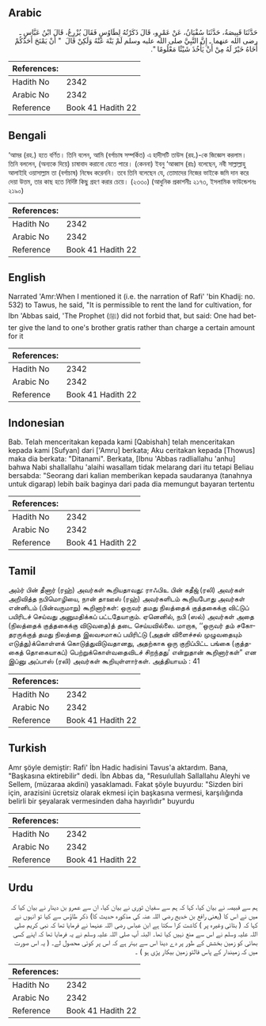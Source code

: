 ## Arabic


<div dir="rtl" lang="ar" style={{fontSize:'larger',backgroundColor:'#f8f9fa',padding:20}}>
حَدَّثَنَا قَبِيصَةُ، حَدَّثَنَا سُفْيَانُ، عَنْ عَمْرٍو، قَالَ ذَكَرْتُهُ لِطَاوُسٍ فَقَالَ يُزْرِعُ، قَالَ ابْنُ عَبَّاسٍ ـ رضى الله عنهما ـ إِنَّ النَّبِيَّ صلى الله عليه وسلم لَمْ يَنْهَ عَنْهُ وَلَكِنْ قَالَ ‏ "‏ أَنْ يَمْنَحَ أَحَدُكُمْ أَخَاهُ خَيْرٌ لَهُ مِنْ أَنْ يَأْخُذَ شَيْئًا مَعْلُومًا ‏"‏‏.‏
</div>
<div style={{backgroundColor:'#f8f9fa',padding:20, marginBottom: 10}}><table> <thead> <tr> <th>References:</th> <th></th> </tr> </thead> <tbody><tr><td>Hadith No</td><td>2342</td></tr><tr><td>Arabic No</td><td>2342</td></tr><tr><td>Reference</td><td>Book 41 Hadith 22</td></tr></tbody></table></div>

## Bengali


<div dir="ltr" lang="bn" style={{fontSize:'larger',backgroundColor:'#f8f9fa',padding:20}}>
‘আমর (রহ.) হতে বর্ণিত। তিনি বলেন, আমি (বর্গাচাষ সম্পর্কিত) এ হাদীসটি তাউস (রহ.)-কে জিজ্ঞেস করলাম। তিনি বললেন, (অন্যকে দিয়ে) চাষাবাদ করানো যেতে পারে। (কেননা) ইবনু ‘আব্বাস (রাঃ) বলেছেন, নবী সাল্লাল্লাহু আলাইহি ওয়াসাল্লাম তা (বর্গাচাষ) নিষেধ করেননি। তবে তিনি বলেছেন যে, তোমাদের নিজের ভাইকে জমি দান করে দেয়া উত্তম, তার কাছ হতে নির্দিষ্ট কিছু গ্রহণ করার চেয়ে। (২৩৩০) (আধুনিক প্রকাশনীঃ ২১৭৩, ইসলামিক ফাউন্ডেশনঃ ২১৯০)
</div>
<div style={{backgroundColor:'#f8f9fa',padding:20, marginBottom: 10}}><table> <thead> <tr> <th>References:</th> <th></th> </tr> </thead> <tbody><tr><td>Hadith No</td><td>2342</td></tr><tr><td>Arabic No</td><td>2342</td></tr><tr><td>Reference</td><td>Book 41 Hadith 22</td></tr></tbody></table></div>

## English


<div dir="ltr" lang="en" style={{fontSize:'larger',backgroundColor:'#f8f9fa',padding:20}}>
Narrated 'Amr:When I mentioned it (i.e. the narration of Rafi' 'bin Khadij: no. 532) to Tawus, he said, "It is permissible to rent the land for cultivation, for Ibn 'Abbas said, 'The Prophet (ﷺ) did not forbid that, but said: One had better give the land to one's brother gratis rather than charge a certain amount for it
</div>
<div style={{backgroundColor:'#f8f9fa',padding:20, marginBottom: 10}}><table> <thead> <tr> <th>References:</th> <th></th> </tr> </thead> <tbody><tr><td>Hadith No</td><td>2342</td></tr><tr><td>Arabic No</td><td>2342</td></tr><tr><td>Reference</td><td>Book 41 Hadith 22</td></tr></tbody></table></div>

## Indonesian


<div dir="ltr" lang="id" style={{fontSize:'larger',backgroundColor:'#f8f9fa',padding:20}}>
Bab. Telah menceritakan kepada kami [Qabishah] telah menceritakan kepada kami [Sufyan] dari ['Amru] berkata; Aku ceritakan kepada [Thowus] maka dia berkata: "Ditanami". Berkata, [Ibnu 'Abbas radliallahu 'anhu] bahwa Nabi shallallahu 'alaihi wasallam tidak melarang dari itu tetapi Beliau bersabda: "Seorang dari kalian memberikan kepada saudaranya (tanahnya untuk digarap) lebih baik baginya dari pada dia memungut bayaran tertentu
</div>
<div style={{backgroundColor:'#f8f9fa',padding:20, marginBottom: 10}}><table> <thead> <tr> <th>References:</th> <th></th> </tr> </thead> <tbody><tr><td>Hadith No</td><td>2342</td></tr><tr><td>Arabic No</td><td>2342</td></tr><tr><td>Reference</td><td>Book 41 Hadith 22</td></tr></tbody></table></div>

## Tamil


<div dir="ltr" lang="ta" style={{fontSize:'larger',backgroundColor:'#f8f9fa',padding:20}}>
அம்ர் பின் தீனார் (ரஹ்) அவர்கள் கூறியதாவது: ராஃபிஉ பின் கதீஜ் (ரலி) அவர்கள் அறிவித்த நபிமொழியை, நான் தாஊஸ் (ரஹ்) அவர்களிடம் கூறியபோது அவர்கள் என்னிடம் (பின்வருமாறு) கூறினார்கள்: ஒருவர் தமது நிலத்தைக் குத்தகைக்கு விட்டுப் பயிரிடச் செய்வது அனுமதிக்கப் பட்டதேயாகும். ஏனெனில், நபி (ஸல்) அவர்கள் அதை (நிலத்தைக் குத்தகைக்கு விடுவதை)த் தடை செய்யவில்லை. மாறாக, ‘‘ஒருவர் தம் சகோதரருக்குத் தமது நிலத்தை இலவசமாகப் பயிரிட்டு (அதன் விளைச்சல் முழுவதையும் எடுத்து)க்கொள்ளக் கொடுத்துவிடுவதானது, அதற்காக ஒரு குறிப்பிட்ட பங்கை (குத்தகைத் தொகையாகப்) பெற்றுக்கொள்வதைவிடச் சிறந்தது’ என்றுதான் கூறினார்கள்” என இப்னு அப்பாஸ் (ரலி) அவர்கள் கூறியுள்ளார்கள். அத்தியாயம் : 41
</div>
<div style={{backgroundColor:'#f8f9fa',padding:20, marginBottom: 10}}><table> <thead> <tr> <th>References:</th> <th></th> </tr> </thead> <tbody><tr><td>Hadith No</td><td>2342</td></tr><tr><td>Arabic No</td><td>2342</td></tr><tr><td>Reference</td><td>Book 41 Hadith 22</td></tr></tbody></table></div>

## Turkish


<div dir="ltr" lang="tr" style={{fontSize:'larger',backgroundColor:'#f8f9fa',padding:20}}>
Amr şöyle demiştir: Rafi' İbn Hadic hadisini Tavus'a aktardım. Bana, "Başkasına ektirebilir" dedi. İbn Abbas da, "Resuılullah Sallallahu Aleyhi ve Sellem, (müzaraa akdini) yasaklamadı. Fakat şöyle buyurdu: "Sizden biri için, arazisini ücretsiz olarak ekmesi için başkasına vermesi, karşılığında belirli bir şeyalarak vermesinden daha hayırlıdır" buyurdu
</div>
<div style={{backgroundColor:'#f8f9fa',padding:20, marginBottom: 10}}><table> <thead> <tr> <th>References:</th> <th></th> </tr> </thead> <tbody><tr><td>Hadith No</td><td>2342</td></tr><tr><td>Arabic No</td><td>2342</td></tr><tr><td>Reference</td><td>Book 41 Hadith 22</td></tr></tbody></table></div>

## Urdu


<div dir="rtl" lang="ur" style={{fontSize:'larger',backgroundColor:'#f8f9fa',padding:20}}>
ہم سے قبیصہ نے بیان کیا، کہا کہ ہم سے سفیان ثوری نے بیان کیا، ان سے عمرو بن دینار نے بیان کیا کہ میں نے اس کا (یعنی رافع بن خدیج رضی اللہ عنہ کی مذکورہ حدیث کا) ذکر طاؤس سے کیا تو انہوں نے کہا کہ ( بٹائی وغیرہ پر ) کاشت کرا سکتا ہے ابن عباس رضی اللہ عنہما نے فرمایا تھا کہ نبی کریم صلی اللہ علیہ وسلم نے اس سے منع نہیں کیا تھا۔ البتہ آپ صلی اللہ علیہ وسلم نے یہ فرمایا تھا کہ اپنے کسی بھائی کو زمین بخشش کے طور پر دے دینا اس سے بہتر ہے کہ اس پر کوئی محصول لے۔ ( یہ اس صورت میں کہ زمیندار کے پاس فالتو زمین بیکار پڑی ہو ) ۔
</div>
<div style={{backgroundColor:'#f8f9fa',padding:20, marginBottom: 10}}><table> <thead> <tr> <th>References:</th> <th></th> </tr> </thead> <tbody><tr><td>Hadith No</td><td>2342</td></tr><tr><td>Arabic No</td><td>2342</td></tr><tr><td>Reference</td><td>Book 41 Hadith 22</td></tr></tbody></table></div>